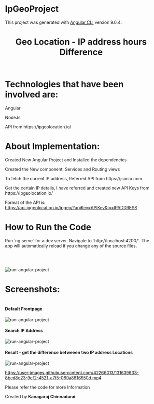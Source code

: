 # IpGeoProject

This project was generated with [Angular CLI](https://github.com/angular/angular-cli) version 9.0.4.

<h1 align="center">Geo Location - IP address hours Difference</h1>
<p align="center"><img src="https://analyticsindiamag.com/wp-content/uploads/2017/12/bigstock-202430302.jpg" alt="" /></p>


<p align="center"><img src="https://images.g2crowd.com/uploads/product/image/social_landscape/social_landscape_7543ac406d0ebb6b9eff697cd0137720/ipgeolocation.png" alt="" /></p>


<h1>Technologies that have been involved are: </h1>
<p>Angular</p>
<p>NodeJs</p>
<p>API from https://ipgeolocation.io/ <p>
  
  
  
<h1>About Implementation: </h1>
  <p>Created New Angular Project and Installed the dependencies</p>
  
  <p>Created the New component, Services and Routing views<p>
  
  <p>To fetch the current IP address, Referred API from https://jsonip.com </p>
    
  <p>Get the certain IP details, I have referred and created new API Keys from https://ipgeolocation.io/ </p>
    
  <p>Format of the API is: <br />
  <a href="https://api.ipgeolocation.io/ipgeo/?apiKey=APIKey&ip=IPADDRESS">https://api.ipgeolocation.io/ipgeo/?apiKey=APIKey&ip=IPADDRESS</a>
  </p>

  
<h1>How to Run the Code</h1>
<p> Run `ng serve` for a dev server. Navigate to `http://localhost:4200/`. The app will automatically reload if you change any of the source files.</p><br/><br/>

![run-angular-project](https://user-images.githubusercontent.com/42266013/131636427-2a9d0cb4-c2cf-4050-b5bb-96a107523766.JPG)



<h1>Screenshots:<h1>

<h4>Default Frontpage</h4>
  
![run-angular-project](https://user-images.githubusercontent.com/42266013/131638309-4323c63a-6451-46dc-b3d9-40aa876c16c6.JPG)


 

<h4>Search IP Address </h4>
  
![run-angular-project](https://user-images.githubusercontent.com/42266013/131637244-3be9bfb7-2722-4268-bc2c-49f92fd03a66.JPG)
 
 

<h4>Result - get the difference betweeen two IP address Locations</h4>
  
![run-angular-project](https://user-images.githubusercontent.com/42266013/131637316-27261804-2d3c-4bba-b0a3-cb937a315b37.JPG)
 

  
  


https://user-images.githubusercontent.com/42266013/131639633-8bed8c23-9ef2-4521-a7f5-060a8616950d.mp4






<p>Please refer the code for more Information </p>
  
<p>Created by <b>Kanagaraj Chinnadurai</b></p>

